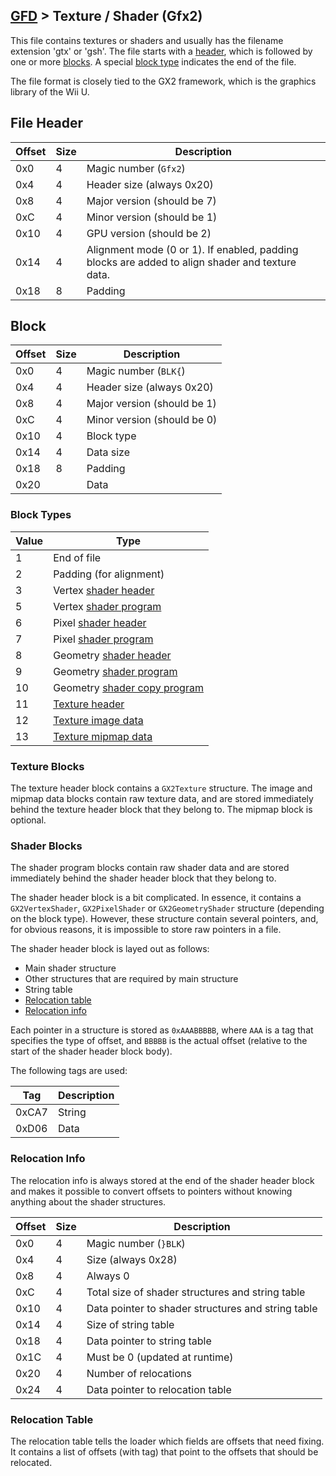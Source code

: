## [GFD](../../formats.md#gfd) > Texture / Shader (Gfx2)

This file contains textures or shaders and usually has the filename extension 'gtx' or 'gsh'. The file starts with a [header](#file-header), which is followed by one or more [blocks](#block). A special [block type](#block-types) indicates the end of the file.

The file format is closely tied to the GX2 framework, which is the graphics library of the Wii U.

## File Header
| Offset | Size | Description |
| --- | --- | --- |
| 0x0 | 4 | Magic number (`Gfx2`) |
| 0x4 | 4 | Header size (always 0x20) |
| 0x8 | 4 | Major version (should be 7) |
| 0xC | 4 | Minor version (should be 1) |
| 0x10 | 4 | GPU version (should be 2) |
| 0x14 | 4 | Alignment mode (0 or 1). If enabled, padding blocks are added to align shader and texture data. |
| 0x18 | 8 | Padding |

## Block
| Offset | Size | Description |
| --- | --- | --- |
| 0x0 | 4 | Magic number (`BLK{`) |
| 0x4 | 4 | Header size (always 0x20) |
| 0x8 | 4 | Major version (should be 1) |
| 0xC | 4 | Minor version (should be 0) |
| 0x10 | 4 | Block type |
| 0x14 | 4 | Data size |
| 0x18 | 8 | Padding |
| 0x20 | | Data |

### Block Types
| Value | Type |
| --- | --- |
| 1 | End of file |
| 2 | Padding (for alignment) |
| 3 | Vertex [shader header](#shader-blocks) |
| 5 | Vertex [shader program](#shader-blocks) |
| 6 | Pixel [shader header](#shader-blocks) |
| 7 | Pixel [shader program](#shader-blocks) |
| 8 | Geometry [shader header](#shader-blocks) |
| 9 | Geometry [shader program](#shader-blocks) |
| 10 | Geometry [shader copy program](#shader-blocks) |
| 11 | [Texture header](#texture-blocks) |
| 12 | [Texture image data](#texture-blocks) |
| 13 | [Texture mipmap data](#texture-blocks) |

### Texture Blocks
The texture header block contains a `GX2Texture` structure. The image and mipmap data blocks contain raw texture data, and are stored immediately behind the texture header block that they belong to. The mipmap block is optional.

### Shader Blocks
The shader program blocks contain raw shader data and are stored immediately behind the shader header block that they belong to.

The shader header block is a bit complicated. In essence, it contains a `GX2VertexShader`, `GX2PixelShader` or `GX2GeometryShader` structure (depending on the block type). However, these structure contain several pointers, and, for obvious reasons, it is impossible to store raw pointers in a file.

The shader header block is layed out as follows:

* Main shader structure
* Other structures that are required by main structure
* String table
* [Relocation table](#relocation-table)
* [Relocation info](#relocation-info)

Each pointer in a structure is stored as `0xAAABBBBB`, where `AAA` is a tag that specifies the type of offset, and `BBBBB` is the actual offset (relative to the start of the shader header block body).

The following tags are used:

| Tag | Description |
| --- | --- |
| 0xCA7 | String |
| 0xD06 | Data |

### Relocation Info
The relocation info is always stored at the end of the shader header block and makes it possible to convert offsets to pointers without knowing anything about the shader structures.

| Offset | Size | Description |
| --- | --- | --- |
| 0x0 | 4 | Magic number (`}BLK`) |
| 0x4 | 4 | Size (always 0x28) |
| 0x8 | 4 | Always 0 |
| 0xC | 4 | Total size of shader structures and string table |
| 0x10 | 4 | Data pointer to shader structures and string table |
| 0x14 | 4 | Size of string table |
| 0x18 | 4 | Data pointer to string table |
| 0x1C | 4 | Must be 0 (updated at runtime) |
| 0x20 | 4 | Number of relocations |
| 0x24 | 4 | Data pointer to relocation table |

### Relocation Table
The relocation table tells the loader which fields are offsets that need fixing. It contains a list of offsets (with tag) that point to the offsets that should be relocated.